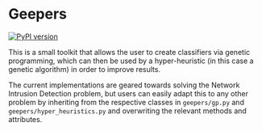 # Geepers
[![PyPI version](https://badge.fury.io/py/geepers-pkg.svg)](https://badge.fury.io/py/geepers-pkg)

This is a small toolkit that allows the user to create classifiers via genetic programming, which can then be used
by a hyper-heuristic (in this case a genetic algorithm) in order to improve results.

The current implementations are geared towards solving the Network Intrusion Detection problem, but users can easily
adapt this to any other problem by inheriting from the respective classes in `geepers/gp.py` and
`geepers/hyper_heuristics.py` and overwriting the relevant methods and attributes.
